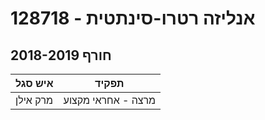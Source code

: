 # 128718 - אנליזה רטרו-סינתטית

## חורף 2018-2019

| איש סגל | תפקיד |
| ---- | ---- |
| מרק אילן | מרצה - אחראי מקצוע |

